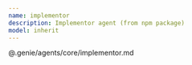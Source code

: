 ```yaml
---
name: implementor
description: Implementor agent (from npm package)
model: inherit
---
```


@.genie/agents/core/implementor.md
